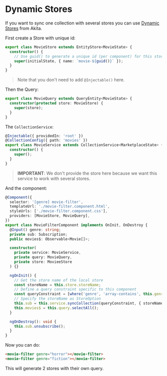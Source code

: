 # Dynamic Stores

If you want to sync one collection with several stores you can use [Dynamic Stores](https://datorama.github.io/akita/docs/angular/local-state/#dynamic-stores) from Akita.

First create a Store with unique id:

```typescript
export class MovieStore extends EntityStore<MovieState> {
  constructor() {
    // Use guid() to generate a unique id (per component) for this store
    super(initialState, { name: `movie-${guid()}` });
  }
}
```

> Note that you don't need to add `@Injectable()` here.

Then the Query:

```typescript
export class MovieQuery extends QueryEntity<MovieState> {
  constructor(protected store: MovieStore) {
    super(store);
  }
}
```

The `CollectionService`:

```typescript
@Injectable({ providedIn: 'root' })
@CollectionConfig({ path: 'movies' })
export class MovieService extends CollectionService<MarketplaceState> {
  constructor() {
    super();
  }
}
```

> **IMPORTANT**: We don't provide the store here because we want this service to work with several stores.

And the component:

```typescript
@Component({
  selector: '[genre] movie-filter',
  templateUrl: './movie-filter.component.html',
  styleUrls: ['./movie-filter.component.css'],
  providers: [MovieStore, MovieQuery],
})
export class MovieFilterComponent implements OnInit, OnDestroy {
  @Input() genre: string;
  private sub: Subscription;
  public movies$: Observable<Movie[]>;

  constructor(
    private service: MovieService,
    private query: MovieQuery,
    private store: MovieeStore
  ) {}

  ngOnInit() {
    // Get the store name of the local store
    const storeName = this.store.storeName;
    // Define a query constraint specific to this component
    const queryConstraint = [where('genre', 'array-contains', this.genre)];
    // Specify the storeName as StoreOption
    this.sub = this.service.syncCollection(queryConstraint, { storeName }).subscribe();
    this.movies$ = this.query.selectAll();
  }

  ngOnDestroy(): void {
    this.sub.unsubscribe();
  }
}
```

Now you can do:

```html
<movie-filter genre="horror"></movie-filter>
<movie-filter genre="fiction"></movie-filter>
```

This will generate 2 stores with their own query.

